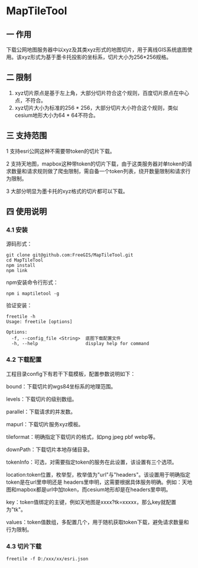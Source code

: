 # MapTileTool
## 一 作用

下载公网地图服务器中以xyz及其类xyz形式的地图切片，用于离线GIS系统底图使用。该xyz形式为基于墨卡托投影的坐标系，切片大小为256*256规格。

## 二 限制

1. xyz切片原点是基于左上角，大部分切片符合这个规则，百度切片原点在中心点，不符合。
2. xyz切片大小为标准的256 * 256，大部分切片大小符合这个规则，类似cesium地形大小为64 * 64不符合。

## 三 支持范围

1 支持esri公网这种不需要带token的切片下载。

2 支持天地图，mapbox这种带token的切片下载，由于这类服务器对单token的请求数量和请求规则做了爬虫限制，需自备一个token列表，绕开数量限制和请求行为限制。

3 大部分明显为墨卡托的xyz格式的切片都可以下载。

## 四 使用说明

### 4.1 安装

源码形式：

```shell
git clone git@github.com:FreeGIS/MapTileTool.git
cd MapTileTool
npm install
npm link
```

npm安装命令行形式：

```
npm i maptiletool -g
```

验证安装：

```
freetile -h
Usage: freetile [options]

Options:
  -f, --config_file <String>  底图下载配置文件
  -h, --help                  display help for command
```

### 4.2 下载配置

工程目录config下有若干下载模板，配置参数说明如下：

bound：下载切片的wgs84坐标系的地理范围。

levels：下载切片的级别数组。

parallel：下载请求的并发数。

mapurl：下载切片服务xyz模板。

tileformat：明确指定下载切片的格式，如png jpeg pbf webp等。

downPath：下载切片本地存储目录。

tokenInfo：可选，对需要指定token的服务在此设置，该设置有三个选项。

​			location:token位置，枚举型，枚举值为"url"与"headers"。该设置用于明确指定token是在url里申明还是 headers里申明，这需要根据具体服务明确。例如：天地图和mapbox都是url中加token，而cesium地形却是在headers里申明。

​			key：token值绑定的主键，例如天地图是xxxx?tk=xxxxx，那么key就配置为"tk"。

​			values：token值数组，多配置几个，用于随机获取token下载，避免请求数量和行为限制。

### 4.3 切片下载

```
freetile -f D:/xxx/xx/esri.json
```



